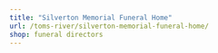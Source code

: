 ```yaml
---
title: "Silverton Memorial Funeral Home"
url: /toms-river/silverton-memorial-funeral-home/
shop: funeral directors
---
```

